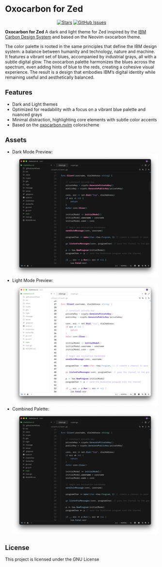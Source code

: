 # Oxocarbon for Zed

</div>

<div align="center">

[![Stars](https://img.shields.io/github/stars/danielgrbacbravo/oxocarbon-zed?color=%23b66467&style=for-the-badge)](https://github.com/nyoom-engineering/oxocarbon/stargazers)
[![GitHub Issues](https://img.shields.io/github/issues/danielgrbacbravo/oxocarbon-zed?color=%238c977d&style=for-the-badge)](https://github.com/nyoom-engineering/oxocarbon/issues)

</div>


**Oxocarbon for Zed**
A dark and light theme for Zed inspired by the [IBM Carbon Design System](https://carbondesignsystem.com/guidelines/color/overview/#themes) and based on the Neovim oxocarbon theme.

The color palette is rooted in the same principles that define the IBM design system: a balance between humanity and technology, nature and machine. It features a vibrant set of blues, accompanied by industrial grays, all with a subtle digital glow. The oxocarbon palette harmonizes the blues across the spectrum, even adding hints of blue to the reds, creating a cohesive visual experience. The result is a design that embodies IBM’s digital identity while remaining useful and aesthetically balanced.

## Features
- Dark and Light themes
- Optimized for readability with a focus on a vibrant blue palette and nuanced grays
- Minimal distraction, highlighting core elements with subtle color accents
- Based on the [oxocarbon.nvim](https://github.com/nyoom-engineering/oxocarbon.nvim.git) colorscheme

## Assets
- Dark Mode Preview: ![oxocarbon-dark](assets/oxocarbon-dark.webp)
- Light Mode Preview: ![oxocarbon-light](assets/oxocarbon-light.webp)
- Combined Palette: ![oxocarbon-5](assets/oxocarbon-5.webp)

## License

This project is licensed under the GNU License
